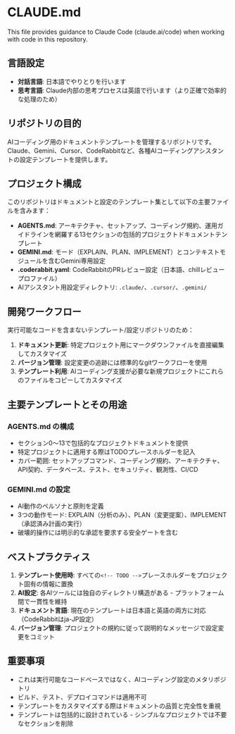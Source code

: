 # CLAUDE.md

This file provides guidance to Claude Code (claude.ai/code) when working with code in this repository.

## 言語設定

- **対話言語**: 日本語でやりとりを行います
- **思考言語**: Claude内部の思考プロセスは英語で行います（より正確で効率的な処理のため）

## リポジトリの目的

AIコーディング用のドキュメントテンプレートを管理するリポジトリです。Claude、Gemini、Cursor、CodeRabbitなど、各種AIコーディングアシスタントの設定テンプレートを提供します。

## プロジェクト構成

このリポジトリはドキュメントと設定のテンプレート集として以下の主要ファイルを含みます：

- **AGENTS.md**: アーキテクチャ、セットアップ、コーディング規約、運用ガイドラインを網羅する13セクションの包括的プロジェクトドキュメントテンプレート
- **GEMINI.md**: モード（EXPLAIN、PLAN、IMPLEMENT）とコンテキストモジュールを含むGemini専用設定
- **.coderabbit.yaml**: CodeRabbitのPRレビュー設定（日本語、chillレビュープロファイル）
- AIアシスタント用設定ディレクトリ: `.claude/`、`.cursor/`、`.gemini/`

## 開発ワークフロー

実行可能なコードを含まないテンプレート/設定リポジトリのため：

1. **ドキュメント更新**: 特定プロジェクト用にマークダウンファイルを直接編集してカスタマイズ
2. **バージョン管理**: 設定変更の追跡には標準的なgitワークフローを使用
3. **テンプレート利用**: AIコーディング支援が必要な新規プロジェクトにこれらのファイルをコピーしてカスタマイズ

## 主要テンプレートとその用途

### AGENTS.md の構成
- セクション0〜13で包括的なプロジェクトドキュメントを提供
- 特定プロジェクトに適用する際はTODOプレースホルダーを記入
- カバー範囲: セットアップコマンド、コーディング規約、アーキテクチャ、API契約、データベース、テスト、セキュリティ、観測性、CI/CD

### GEMINI.md の設定
- AI動作のペルソナと原則を定義
- 3つの動作モード: EXPLAIN（分析のみ）、PLAN（変更提案）、IMPLEMENT（承認済み計画の実行）
- 破壊的操作には明示的な承認を要求する安全ゲートを含む

## ベストプラクティス

1. **テンプレート使用時**: すべての`<!-- TODO -->`プレースホルダーをプロジェクト固有の情報に置換
2. **AI設定**: 各AIツールには独自のディレクトリ構造がある - プラットフォーム間で一貫性を維持
3. **ドキュメント言語**: 現在のテンプレートは日本語と英語の両方に対応（CodeRabbitはja-JP設定）
4. **バージョン管理**: プロジェクトの規約に従って説明的なメッセージで設定変更をコミット

## 重要事項

- これは実行可能なコードベースではなく、AIコーディング設定のメタリポジトリ
- ビルド、テスト、デプロイコマンドは適用不可
- テンプレートをカスタマイズする際はドキュメントの品質と完全性を重視
- テンプレートは包括的に設計されている - シンプルなプロジェクトでは不要なセクションを削除
